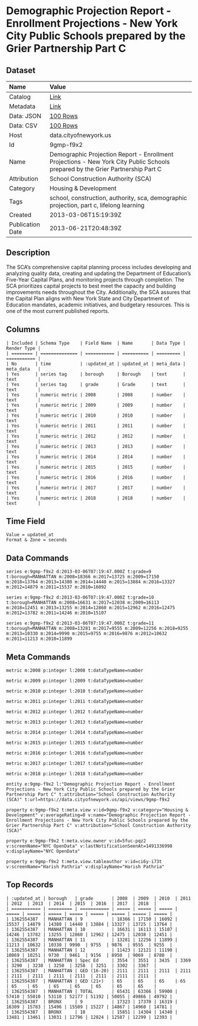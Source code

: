 # Demographic Projection Report - Enrollment Projections - New York City Public Schools prepared by the Grier Partnership Part C

## Dataset

| Name | Value |
| :--- | :---- |
| Catalog | [Link](https://catalog.data.gov/dataset/demographic-projection-report-enrollment-projections-new-york-city-public-schools-prepared-29ec4) |
| Metadata | [Link](https://data.cityofnewyork.us/api/views/9gmp-f9x2) |
| Data: JSON | [100 Rows](https://data.cityofnewyork.us/api/views/9gmp-f9x2/rows.json?max_rows=100) |
| Data: CSV | [100 Rows](https://data.cityofnewyork.us/api/views/9gmp-f9x2/rows.csv?max_rows=100) |
| Host | data.cityofnewyork.us |
| Id | 9gmp-f9x2 |
| Name | Demographic Projection Report - Enrollment Projections - New York City Public Schools prepared by the Grier Partnership Part C |
| Attribution | School Construction Authority (SCA) |
| Category | Housing & Development |
| Tags | school, construction, authority, sca, demographic projection, part c, lifelong learning |
| Created | 2013-03-06T15:19:39Z |
| Publication Date | 2013-06-21T20:48:39Z |

## Description

The SCA’s comprehensive capital planning process includes developing and analyzing quality data, creating and updating the Department of Education’s Five-Year Capital Plans, and monitoring projects through completion. The SCA prioritizes capital projects to best meet the capacity and building improvements needs throughout the City.  Additionally, the SCA assures that the Capital Plan aligns with New York State and City Department of Education mandates, academic initiatives, and budgetary resources.  This is one of the most current published reports.

## Columns

```ls
| Included | Schema Type    | Field Name  | Name       | Data Type | Render Type |
| ======== | ============== | =========== | ========== | ========= | =========== |
| No       | time           | :updated_at | updated_at | meta_data | meta_data   |
| Yes      | series tag     | borough     | Borough    | text      | text        |
| Yes      | series tag     | grade       | Grade      | text      | text        |
| Yes      | numeric metric | 2008        | 2008       | number    | text        |
| Yes      | numeric metric | 2009        | 2009       | number    | text        |
| Yes      | numeric metric | 2010        | 2010       | number    | text        |
| Yes      | numeric metric | 2011        | 2011       | number    | text        |
| Yes      | numeric metric | 2012        | 2012       | number    | text        |
| Yes      | numeric metric | 2013        | 2013       | number    | text        |
| Yes      | numeric metric | 2014        | 2014       | number    | text        |
| Yes      | numeric metric | 2015        | 2015       | number    | text        |
| Yes      | numeric metric | 2016        | 2016       | number    | text        |
| Yes      | numeric metric | 2017        | 2017       | number    | text        |
| Yes      | numeric metric | 2018        | 2018       | number    | text        |
```

## Time Field

```ls
Value = updated_at
Format & Zone = seconds
```

## Data Commands

```ls
series e:9gmp-f9x2 d:2013-03-06T07:19:47.000Z t:grade=9 t:borough=MANHATTAN m:2008=18366 m:2017=13725 m:2009=17150 m:2018=13764 m:2013=14380 m:2014=14440 m:2015=13884 m:2016=13327 m:2012=14879 m:2011=15537 m:2010=16092

series e:9gmp-f9x2 d:2013-03-06T07:19:47.000Z t:grade=10 t:borough=MANHATTAN m:2008=16631 m:2017=12038 m:2009=16113 m:2018=12451 m:2013=13255 m:2014=12860 m:2015=12962 m:2016=12475 m:2012=13782 m:2011=14246 m:2010=15107

series e:9gmp-f9x2 d:2013-03-06T07:19:47.000Z t:grade=11 t:borough=MANHATTAN m:2008=13281 m:2017=9555 m:2009=12256 m:2018=9255 m:2013=10330 m:2014=9990 m:2015=9755 m:2016=9876 m:2012=10632 m:2011=11213 m:2010=11899
```

## Meta Commands

```ls
metric m:2008 p:integer l:2008 t:dataTypeName=number

metric m:2009 p:integer l:2009 t:dataTypeName=number

metric m:2010 p:integer l:2010 t:dataTypeName=number

metric m:2011 p:integer l:2011 t:dataTypeName=number

metric m:2012 p:integer l:2012 t:dataTypeName=number

metric m:2013 p:integer l:2013 t:dataTypeName=number

metric m:2014 p:integer l:2014 t:dataTypeName=number

metric m:2015 p:integer l:2015 t:dataTypeName=number

metric m:2016 p:integer l:2016 t:dataTypeName=number

metric m:2017 p:integer l:2017 t:dataTypeName=number

metric m:2018 p:integer l:2018 t:dataTypeName=number

entity e:9gmp-f9x2 l:"Demographic Projection Report - Enrollment Projections - New York City Public Schools prepared by the Grier Partnership Part C" t:attribution="School Construction Authority (SCA)" t:url=https://data.cityofnewyork.us/api/views/9gmp-f9x2

property e:9gmp-f9x2 t:meta.view v:id=9gmp-f9x2 v:category="Housing & Development" v:averageRating=0 v:name="Demographic Projection Report - Enrollment Projections - New York City Public Schools prepared by the Grier Partnership Part C" v:attribution="School Construction Authority (SCA)"

property e:9gmp-f9x2 t:meta.view.owner v:id=5fuc-pqz2 v:screenName="NYC OpenData" v:lastNotificationSeenAt=1491336998 v:displayName="NYC OpenData"

property e:9gmp-f9x2 t:meta.view.tableauthor v:id=ci6y-i73t v:screenName="Harish Pathria" v:displayName="Harish Pathria"
```

## Top Records

```ls
| :updated_at | borough   | grade       | 2008  | 2009  | 2010  | 2011  | 2012  | 2013  | 2014  | 2015  | 2016  | 2017  | 2018  | 
| =========== | ========= | =========== | ===== | ===== | ===== | ===== | ===== | ===== | ===== | ===== | ===== | ===== | ===== | 
| 1362554387  | MANHATTAN | 9           | 18366 | 17150 | 16092 | 15537 | 14879 | 14380 | 14440 | 13884 | 13327 | 13725 | 13764 | 
| 1362554387  | MANHATTAN | 10          | 16631 | 16113 | 15107 | 14246 | 13782 | 13255 | 12860 | 12962 | 12475 | 12038 | 12451 | 
| 1362554387  | MANHATTAN | 11          | 13281 | 12256 | 11899 | 11213 | 10632 | 10330 | 9990  | 9755  | 9876  | 9555  | 9255  | 
| 1362554387  | MANHATTAN | 12          | 11423 | 12121 | 11190 | 10869 | 10251 | 9730  | 9461  | 9156  | 8950  | 9069  | 8780  | 
| 1362554387  | MANHATTAN | Spec Ed     | 3554  | 3551  | 3435  | 3369  | 3290  | 3238  | 3250  | 3258  | 3251  | 3302  | 3367  | 
| 1362554387  | MANHATTAN | GED (16-20) | 2111  | 2111  | 2111  | 2111  | 2111  | 2111  | 2111  | 2111  | 2111  | 2111  | 2111  | 
| 1362554387  | MANHATTAN | GED (21+)   | 65    | 65    | 65    | 65    | 65    | 65    | 65    | 65    | 65    | 65    | 65    | 
| 1362554387  | MANHATTAN | TOTAL       | 65431 | 63366 | 59900 | 57410 | 55010 | 53110 | 52177 | 51192 | 50055 | 49866 | 49792 | 
| 1362554387  | BRONX     | 9           | 17323 | 17370 | 16319 | 16309 | 15783 | 15496 | 15509 | 15227 | 14867 | 14960 | 14781 | 
| 1362554387  | BRONX     | 10          | 15851 | 14304 | 14340 | 13481 | 13461 | 13031 | 12796 | 12824 | 12587 | 12299 | 12393 | 
```